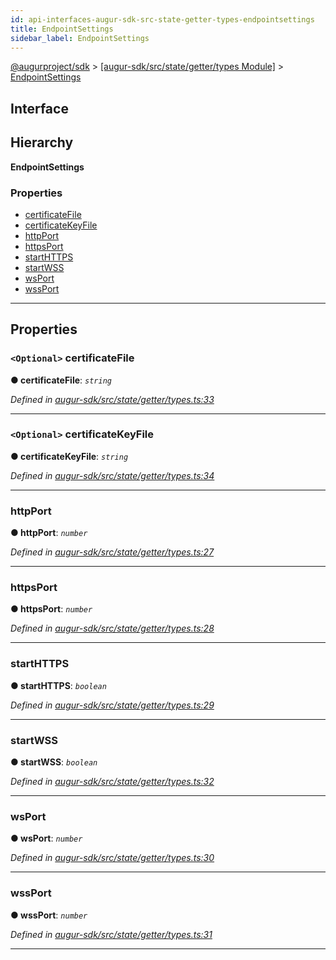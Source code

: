 ```yaml
---
id: api-interfaces-augur-sdk-src-state-getter-types-endpointsettings
title: EndpointSettings
sidebar_label: EndpointSettings
---
```


[@augurproject/sdk](api-readme.md) > [[augur-sdk/src/state/getter/types Module]](api-modules-augur-sdk-src-state-getter-types-module.md) > [EndpointSettings](api-interfaces-augur-sdk-src-state-getter-types-endpointsettings.md)

## Interface

## Hierarchy

**EndpointSettings**

### Properties

* [certificateFile](api-interfaces-augur-sdk-src-state-getter-types-endpointsettings.md#certificatefile)
* [certificateKeyFile](api-interfaces-augur-sdk-src-state-getter-types-endpointsettings.md#certificatekeyfile)
* [httpPort](api-interfaces-augur-sdk-src-state-getter-types-endpointsettings.md#httpport)
* [httpsPort](api-interfaces-augur-sdk-src-state-getter-types-endpointsettings.md#httpsport)
* [startHTTPS](api-interfaces-augur-sdk-src-state-getter-types-endpointsettings.md#starthttps)
* [startWSS](api-interfaces-augur-sdk-src-state-getter-types-endpointsettings.md#startwss)
* [wsPort](api-interfaces-augur-sdk-src-state-getter-types-endpointsettings.md#wsport)
* [wssPort](api-interfaces-augur-sdk-src-state-getter-types-endpointsettings.md#wssport)

---

## Properties

<a id="certificatefile"></a>

### `<Optional>` certificateFile

**● certificateFile**: *`string`*

*Defined in [augur-sdk/src/state/getter/types.ts:33](https://github.com/AugurProject/augur/blob/1e1466f1d3/packages/augur-sdk/src/state/getter/types.ts#L33)*

___
<a id="certificatekeyfile"></a>

### `<Optional>` certificateKeyFile

**● certificateKeyFile**: *`string`*

*Defined in [augur-sdk/src/state/getter/types.ts:34](https://github.com/AugurProject/augur/blob/1e1466f1d3/packages/augur-sdk/src/state/getter/types.ts#L34)*

___
<a id="httpport"></a>

###  httpPort

**● httpPort**: *`number`*

*Defined in [augur-sdk/src/state/getter/types.ts:27](https://github.com/AugurProject/augur/blob/1e1466f1d3/packages/augur-sdk/src/state/getter/types.ts#L27)*

___
<a id="httpsport"></a>

###  httpsPort

**● httpsPort**: *`number`*

*Defined in [augur-sdk/src/state/getter/types.ts:28](https://github.com/AugurProject/augur/blob/1e1466f1d3/packages/augur-sdk/src/state/getter/types.ts#L28)*

___
<a id="starthttps"></a>

###  startHTTPS

**● startHTTPS**: *`boolean`*

*Defined in [augur-sdk/src/state/getter/types.ts:29](https://github.com/AugurProject/augur/blob/1e1466f1d3/packages/augur-sdk/src/state/getter/types.ts#L29)*

___
<a id="startwss"></a>

###  startWSS

**● startWSS**: *`boolean`*

*Defined in [augur-sdk/src/state/getter/types.ts:32](https://github.com/AugurProject/augur/blob/1e1466f1d3/packages/augur-sdk/src/state/getter/types.ts#L32)*

___
<a id="wsport"></a>

###  wsPort

**● wsPort**: *`number`*

*Defined in [augur-sdk/src/state/getter/types.ts:30](https://github.com/AugurProject/augur/blob/1e1466f1d3/packages/augur-sdk/src/state/getter/types.ts#L30)*

___
<a id="wssport"></a>

###  wssPort

**● wssPort**: *`number`*

*Defined in [augur-sdk/src/state/getter/types.ts:31](https://github.com/AugurProject/augur/blob/1e1466f1d3/packages/augur-sdk/src/state/getter/types.ts#L31)*

___

